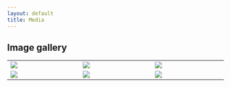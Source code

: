 ```yaml
---
layout: default
title: Media
---
```


## Image gallery

<table style="border-collapse: collapse; border: none;">
    <tr style="border: none;">
        <td style="border: none;" width=300>
            <img src="/assets/images/example1.jpg"/>
        </td>
        <td style="border: none;" width=300>
            <img src="/assets/images/example2.jpg"/>
        </td>
        <td style="border: none;" width=300>
            <img src="/assets/images/writing/example3.png" />
        </td>
    </tr>
    <tr style="border: none;">
        <td style="border: none;">
            <img src="/assets/images/writing/example4.png"/>
        </td>
        <td style="border: none;">
            <img src="/assets/images/writing/example5.png"/>
        </td>
        <td style="border: none;">
            <img src="/assets/images/trips/example6.jpg"/>
        </td>
    </tr>
</table>
